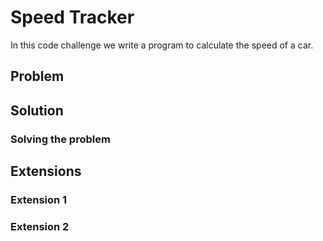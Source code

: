 # Speed Tracker
In this code challenge we write a program to calculate the speed of a car.

## Problem


## Solution


### Solving the problem


## Extensions


### Extension 1


### Extension 2
